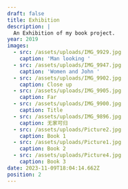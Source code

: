 ```yaml
---
draft: false
title: Exhibition
description: |
  An Exhibition of my book project.
year: 2019
images:
  - src: /assets/uploads/IMG_9929.jpg
    caption: 'Man looking '
  - src: /assets/uploads/IMG_9947.jpg
    caption: 'Women and John '
  - src: /assets/uploads/IMG_9902.jpg
    caption: Close up
  - src: /assets/uploads/IMG_9905.jpg
    caption: Far
  - src: /assets/uploads/IMG_9900.jpg
    caption: Title
  - src: /assets/uploads/IMG_9896.jpg
    caption: 无家可归
  - src: /assets/uploads/Picture2.jpg
    caption: Book 1
  - src: /assets/uploads/Picture1.jpg
    caption: Book 2
  - src: /assets/uploads/Picture4.jpg
    caption: Book 3
date: 2023-11-09T18:04:14.662Z
position: 2
---
```


